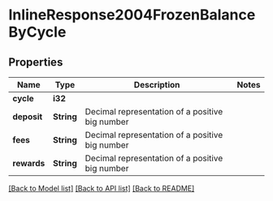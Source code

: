 # InlineResponse2004FrozenBalanceByCycle

## Properties

Name | Type | Description | Notes
------------ | ------------- | ------------- | -------------
**cycle** | **i32** |  | 
**deposit** | **String** | Decimal representation of a positive big number | 
**fees** | **String** | Decimal representation of a positive big number | 
**rewards** | **String** | Decimal representation of a positive big number | 

[[Back to Model list]](../README.md#documentation-for-models) [[Back to API list]](../README.md#documentation-for-api-endpoints) [[Back to README]](../README.md)


